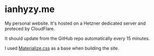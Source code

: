 ianhyzy.me
==========
My personal website. It's hosted on a Hetzner dedicated server and proteced by CloudFlare.

It should update from the GitHub repo automatically every 15 minutes.

I used [Materialize.css](http://materializecss.com/) as a base when building the site.